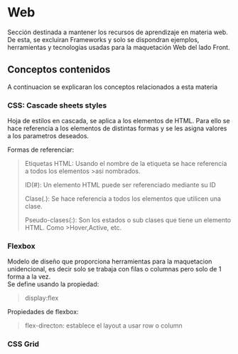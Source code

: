# Web

Sección destinada a mantener los recursos de aprendizaje en materia web. De esta, se excluiran Frameworks y solo se dispondran ejemplos, herramientas y tecnologias usadas para la maquetación Web del lado Front.

## Conceptos contenidos

A continuacion se explicaran los conceptos relacionados a esta materia

### CSS: Cascade sheets styles

Hoja de estilos en cascada, se aplica a los elementos de HTML. Para ello se hace referencia a los elementos de distintas formas y se les asigna valores a los parametros deseados.

Formas de referenciar:
>Etiquetas HTML: Usando el nombre de la etiqueta se hace referencia a todos los elementos >asi nombrados.
>
>ID(#): Un elemento HTML puede ser referenciado mediante su ID
>
>Clase(.): Se hace referencia a todos los elementos que utilicen una clase.
>
>Pseudo-clases(:): Son los estados o sub clases que tiene un elemento HTML. Como >Hover,Active, etc.

    
### Flexbox

Modelo de diseño que proporciona herramientas para la maquetacion unidencional, es decir solo se trabaja con filas o columnas pero solo de 1 forma a la vez.  
Se define usando la propiedad:
> display:flex

Propiedades de flexbox:

>flex-directon: establece el layout a usar row o column

### CSS Grid

